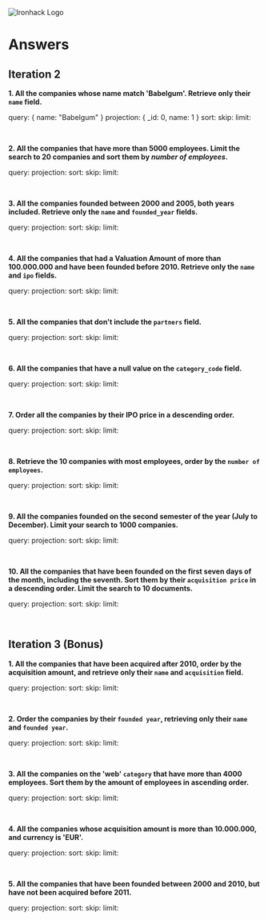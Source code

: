 ![Ironhack Logo](https://i.imgur.com/1QgrNNw.png)

# Answers

## Iteration 2

**1. All the companies whose name match 'Babelgum'. Retrieve only their `name` field.**

query: { name: "Babelgum" }
projection: { _id: 0, name: 1 }
sort: 
skip: 
limit:

<br>

**2. All the companies that have more than 5000 employees. Limit the search to 20 companies and sort them by *number of employees*.**


query:
projection:
sort: 
skip: 
limit:

<br>

**3. All the companies founded between 2000 and 2005, both years included. Retrieve only the `name` and `founded_year` fields.**


query:
projection:
sort: 
skip: 
limit:

<br>

**4. All the companies that had a Valuation Amount of more than 100.000.000 and have been founded before 2010. Retrieve only the `name` and `ipo` fields.**


query:
projection:
sort: 
skip: 
limit:

<br>

**5. All the companies that don't include the `partners` field.**


query:
projection:
sort: 
skip: 
limit:

<br>

**6. All the companies that have a null value on the `category_code` field.**


query:
projection:
sort: 
skip: 
limit:

<br>

**7. Order all the companies by their IPO price in a descending order.**


query:
projection:
sort: 
skip: 
limit:

<br>

**8. Retrieve the 10 companies with most employees, order by the `number of employees`.**


query:
projection:
sort: 
skip: 
limit:

<br>

**9. All the companies founded on the second semester of the year (July to December). Limit your search to 1000 companies.**


query:
projection:
sort: 
skip: 
limit:

<br>

**10. All the companies that have been founded on the first seven days of the month, including the seventh. Sort them by their `acquisition price` in a descending order. Limit the search to 10 documents.**


query:
projection:
sort: 
skip: 
limit:

<br>

## Iteration 3 (Bonus)

**1. All the companies that have been acquired after 2010, order by the acquisition amount, and retrieve only their `name` and `acquisition` field.**


query:
projection:
sort: 
skip: 
limit:

<br>

**2. Order the companies by their `founded year`, retrieving only their `name` and `founded year`.**


query:
projection:
sort: 
skip: 
limit:

<br>

**3. All the companies on the 'web' `category` that have more than 4000 employees. Sort them by the amount of employees in ascending order.**


query:
projection:
sort: 
skip: 
limit:

<br>

**4. All the companies whose acquisition amount is more than 10.000.000, and currency is 'EUR'.**


query:
projection:
sort: 
skip: 
limit:

<br>

**5. All the companies that have been founded between 2000 and 2010, but have not been acquired before 2011.**


query:
projection:
sort: 
skip: 
limit:

<br>
